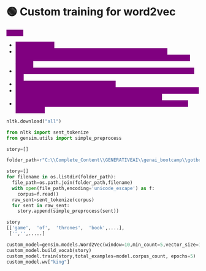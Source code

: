 # 🟢 Custom training for word2vec

<mark style="color:purple;background-color:purple;">**Steps:**</mark>

* <mark style="color:purple;background-color:purple;">**Get the corpus**</mark>
* <mark style="color:purple;background-color:purple;">**use simple\_preprocess from gensim ⇒ lowercase, remove punctuation/special characters, tokenization ⇒ we get list of list of tokens**</mark>
* <mark style="color:purple;background-color:purple;">**using gensim.models.word2vec ⇒ initialize window size, vector size etc**</mark>
* <mark style="color:purple;background-color:purple;">**using gensim.train ⇒ start the training**</mark>
* <mark style="color:purple;background-color:purple;">**Word2Vec embeddings are evaluated intrinsically (similarity, analogy) or extrinsically (downstream task), not by absolute loss.**</mark>
* <mark style="color:purple;background-color:purple;">**The loss itself is mostly used to monitor convergence, not for final evaluation.**</mark>

```python
nltk.download("all")

from nltk import sent_tokenize
from gensim.utils import simple_preprocess

story=[]

folder_path=r"C:\\Complete_Content\\GENERATIVEAI\\genai_bootcamp\\gotbooks"

story=[]
for filename in os.listdir(folder_path):
  file_path=os.path.join(folder_path,filename)
  with open(file_path,encoding='unicode_escape') as f:
    corpus=f.read()
  raw_sent=sent_tokenize(corpus)
  for sent in raw_sent:
    story.append(simple_preprocess(sent))

story
[['game',  'of',  'thrones',  'book',....],
 ['','',.....]

custom_model=gensim.models.Word2Vec(window=10,min_count=5,vector_size=150)
custom_model.build_vocab(story)
custom_model.train(story,total_examples=model.corpus_count, epochs=5)
custom_model.wv["king"]
```
